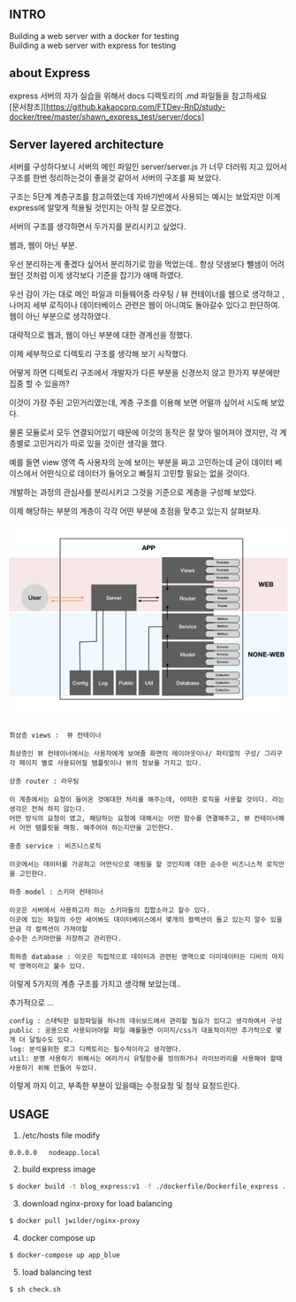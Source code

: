 
## INTRO

Building a web server with a docker for testing  
Building a web server with express for testing

## about Express 

express 서버의 자가 실습을 위해서 docs 디렉토리의 .md 파일들을 참고하세요  
[문서참조][https://github.kakaocorp.com/FTDev-RnD/study-docker/tree/master/shawn_express_test/server/docs]

## Server layered architecture


서버를 구성하다보니 서버의 메인 파일인 server/server.js 가 너무 더러워 지고 있어서 구조를 한번 정리하는것이 좋을것 같아서 서버의 구조를 짜 보았다.

구조는 5단계 계층구조를 참고하였는데 자바기반에서 사용되는 예시는 보았지만 이게 express에 알맞게 적용될 것인지는 아직 잘 모르겠다.

서버의 구조를 생각하면서 두가지를 분리시키고 싶었다. 

웹과, 웹이 아닌 부분.

우선 분리하는게 좋겠다 싶어서 분리하기로 맘을 먹었는데.. 항상 덧샘보다 뺄샘이 어려웠던 것처럼 이게 생각보다 기준을 잡기가 애매 하였다.

우선 감이 가는 대로 메인 파일과 미들웨어중 라우팅 / 뷰 컨테이너를 웹으로 생각하고 , 나머지 세부 로직이나 데이터베이스 관련은 웹이 아니여도 돌아갈수 있다고 판단하여. 웹이 아닌 부분으로 생각하였다.

대략적으로 웹과, 웹이 아닌 부분에 대한 경계선을 정했다. 

이제 세부적으로 디렉토리 구조를 생각해 보기 시작했다.

어떻게 하면 디렉토리 구조에서 개발자가 다른 부분을 신경쓰지 않고 한가지 부분에만 집중 할 수 있을까?

이것이 가장 주된 고민거리였는데, 계층 구조를 이용해 보면 어떨까 싶어서 시도해 보았다.

물론 모듈로서 모두 연결되어있기 때문에 이것의 동작은 잘 맞아 떨어져야 겠지만, 각 계층별로 고민거리가 따로 있을 것이란 생각을 했다.

예를 들면 view 영역 즉 사용자의 눈에 보이는 부분을 짜고 고민하는데 굳이 데이터 베이스에서 어떤식으로 데이터가 들어오고 빠질지 고민할 필요는 없을 것이다.

개발하는 과정의 관심사를 분리시키고 그것을 기준으로 계층을 구성해 보았다.

이제 해당하는 부분의 계층이 각각 어떤 부분에 초점을 맞추고 있는지 살펴보자.

![server_img](server/public/image/img)

```text

최상층 views :  뷰 컨테이너

최상층인 뷰 컨테이너에서는 사용자에게 보여줄 화면의 레이아웃이나/ 파티얼의 구성/ 그리구 각 페이지 별로 사용되어질 탬플릿이나 뷰의 정보를 가지고 있다. 
 
상층 router : 라우팅

이 계층에서는 요청이 들어온 것에대한 처리를 해주는데, 어떠한 로직을 사용할 것이다. 라는 생각은 전혀 하지 않는다.
어떤 방식의 요청이 였고, 해당하는 요청에 대해서는 어떤 함수를 연결해주고, 뷰 컨테이너해서 어떤 탬플릿을 매핑. 해주어야 하는지만을 고민한다.
 
중층 service : 비즈니스로직

이곳에서는 데이터를 가공하고 어떤식으로 매핑을 할 것인지에 대한 순수한 비즈니스적 로직만을 고민한다.
 
하층 model : 스키마 컨테이너

이곳은 서버에서 사용하고자 하는 스키마들의 집합소라고 할수 있다. 
이곳에 있는 파일의 수만 세어봐도 데이터베이스에서 몇개의 컬렉션이 돌고 있는지 알수 있을만금 각 컬렉션이 가져야할
순수한 스키마만을 저장하고 관리한다.
 
최하층 database : 이곳은 직접적으로 데이터과 관련된 영역으로 더미데이터든 디비의 마지막 영역이라고 불수 있다.
```

이렇게 5가지의 계층 구조를 가지고 생각해 보았는데..

추가적으로 ...
```text
config : 스테틱한 설정파일을 하나의 데쉬보드에서 관리할 필요가 있다고 생각하여서 구성
public : 공용으로 사용되어야할 파일 예를들면 이미지/css가 대표적이지만 추가적으로 몇개 더 달릴수도 있다.
log: 분석을위한 로그 디렉토리는 필수적이라고 생각했다.
util: 분명 사용하기 위해서는 여러가시 유틸함수를 정의하거나 라이브러리를 사용해야 할때 사용하기 위해 만들어 두었다.
```

이렇게 까지 이고, 부족한 부분이 있을때는 수정요청 및 첨삭 요청드린다.


## USAGE

1. /etc/hosts file modify

```vi
0.0.0.0   nodeapp.local
```

2. build express image

```sh
$ docker build -t blog_express:v1 -f ./dockerfile/Dockerfile_express .
```

3. download nginx-proxy for load balancing

```sh
$ docker pull jwilder/nginx-proxy 
```

4. docker compose up

```sh
$ docker-compose up app_blue
```

5. load balancing test

```sh
$ sh check.sh
```
